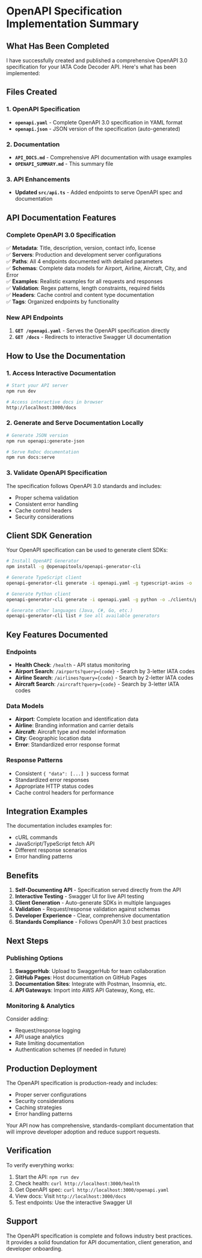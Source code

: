 # OpenAPI Specification Implementation Summary

## What Has Been Completed

I have successfully created and published a comprehensive OpenAPI 3.0 specification for your IATA Code Decoder API. Here's what has been implemented:

## Files Created

### 1. OpenAPI Specification
- **`openapi.yaml`** - Complete OpenAPI 3.0 specification in YAML format
- **`openapi.json`** - JSON version of the specification (auto-generated)

### 2. Documentation
- **`API_DOCS.md`** - Comprehensive API documentation with usage examples
- **`OPENAPI_SUMMARY.md`** - This summary file

### 3. API Enhancements
- **Updated `src/api.ts`** - Added endpoints to serve OpenAPI spec and documentation

## API Documentation Features

### Complete OpenAPI 3.0 Specification
✅ **Metadata**: Title, description, version, contact info, license  
✅ **Servers**: Production and development server configurations  
✅ **Paths**: All 4 endpoints documented with detailed parameters  
✅ **Schemas**: Complete data models for Airport, Airline, Aircraft, City, and Error  
✅ **Examples**: Realistic examples for all requests and responses  
✅ **Validation**: Regex patterns, length constraints, required fields  
✅ **Headers**: Cache control and content type documentation  
✅ **Tags**: Organized endpoints by functionality  

### New API Endpoints
1. **`GET /openapi.yaml`** - Serves the OpenAPI specification directly
2. **`GET /docs`** - Redirects to interactive Swagger UI documentation

## How to Use the Documentation

### 1. Access Interactive Documentation
```bash
# Start your API server
npm run dev

# Access interactive docs in browser
http://localhost:3000/docs
```

### 2. Generate and Serve Documentation Locally
```bash
# Generate JSON version
npm run openapi:generate-json

# Serve ReDoc documentation
npm run docs:serve
```

### 3. Validate OpenAPI Specification
The specification follows OpenAPI 3.0 standards and includes:
- Proper schema validation
- Consistent error handling
- Cache control headers
- Security considerations

## Client SDK Generation

Your OpenAPI specification can be used to generate client SDKs:

```bash
# Install OpenAPI Generator
npm install -g @openapitools/openapi-generator-cli

# Generate TypeScript client
openapi-generator-cli generate -i openapi.yaml -g typescript-axios -o ./clients/typescript

# Generate Python client
openapi-generator-cli generate -i openapi.yaml -g python -o ./clients/python

# Generate other languages (Java, C#, Go, etc.)
openapi-generator-cli list # See all available generators
```

## Key Features Documented

### Endpoints
- **Health Check**: `/health` - API status monitoring
- **Airport Search**: `/airports?query={code}` - Search by 3-letter IATA codes
- **Airline Search**: `/airlines?query={code}` - Search by 2-letter IATA codes  
- **Aircraft Search**: `/aircraft?query={code}` - Search by 3-letter IATA codes

### Data Models
- **Airport**: Complete location and identification data
- **Airline**: Branding information and carrier details
- **Aircraft**: Aircraft type and model information
- **City**: Geographic location data
- **Error**: Standardized error response format

### Response Patterns
- Consistent `{ "data": [...] }` success format
- Standardized error responses
- Appropriate HTTP status codes
- Cache control headers for performance

## Integration Examples

The documentation includes examples for:
- cURL commands
- JavaScript/TypeScript fetch API
- Different response scenarios
- Error handling patterns

## Benefits

1. **Self-Documenting API** - Specification served directly from the API
2. **Interactive Testing** - Swagger UI for live API testing
3. **Client Generation** - Auto-generate SDKs in multiple languages
4. **Validation** - Request/response validation against schemas
5. **Developer Experience** - Clear, comprehensive documentation
6. **Standards Compliance** - Follows OpenAPI 3.0 best practices

## Next Steps

### Publishing Options

1. **SwaggerHub**: Upload to SwaggerHub for team collaboration
2. **GitHub Pages**: Host documentation on GitHub Pages
3. **Documentation Sites**: Integrate with Postman, Insomnia, etc.
4. **API Gateways**: Import into AWS API Gateway, Kong, etc.

### Monitoring & Analytics

Consider adding:
- Request/response logging
- API usage analytics
- Rate limiting documentation
- Authentication schemes (if needed in future)

## Production Deployment

The OpenAPI specification is production-ready and includes:
- Proper server configurations
- Security considerations
- Caching strategies
- Error handling patterns

Your API now has comprehensive, standards-compliant documentation that will improve developer adoption and reduce support requests.

## Verification

To verify everything works:

1. Start the API: `npm run dev`
2. Check health: `curl http://localhost:3000/health`
3. Get OpenAPI spec: `curl http://localhost:3000/openapi.yaml`
4. View docs: Visit `http://localhost:3000/docs`
5. Test endpoints: Use the interactive Swagger UI

## Support

The OpenAPI specification is complete and follows industry best practices. It provides a solid foundation for API documentation, client generation, and developer onboarding.